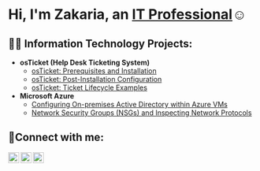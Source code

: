 <h1>Hi, I'm Zakaria, an <a href="https://www.linkedin.com/in/zakaria-ali-8116a4326/">IT Professional</a>☺</h1>

<h2>👨‍💻 Information Technology Projects:</h2>

- <b>osTicket (Help Desk Ticketing System)</b>
  - [osTicket: Prerequisites and Installation](https://github.com/Zaki-software/osticket-prereqs)
  - [osTicket: Post-Installation Configuration](https://github.com/Zaki-software/post-install-config)
  - [osTicket: Ticket Lifecycle Examples](https://github.com/Zaki-software/ticket-lifecycle)
- <b>Microsoft Azure</b>
  - [Configuring On-premises Active Directory within Azure VMs](https://github.com/Zaki-software/configure-ad)
  - [Network Security Groups (NSGs) and Inspecting Network Protocols](https://github.com/Zaki-software/azure-network-protocols)

<h2>🤳Connect with me:</h2>

[<img align="left" alt="Josh | Twitter" width="22px" src="https://cdn.jsdelivr.net/npm/simple-icons@v3/icons/twitter.svg" />][twitter]
[<img align="left" alt="zakaria-ali | LinkedIn" width="22px" src="https://cdn.jsdelivr.net/npm/simple-icons@v3/icons/linkedin.svg" />][linkedin]
[<img align="left" alt="Josh | Instagram" width="22px" src="https://cdn.jsdelivr.net/npm/simple-icons@v3/icons/instagram.svg" />][instagram]

[twitter]: https://twitter.com/Josh
[instagram]: https://www.instagram.com/Josh
[linkedin]: https://www.linkedin.com/in/zakaria-ali-8116a4326
